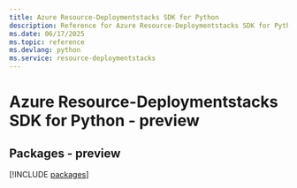 ```yaml
---
title: Azure Resource-Deploymentstacks SDK for Python
description: Reference for Azure Resource-Deploymentstacks SDK for Python
ms.date: 06/17/2025
ms.topic: reference
ms.devlang: python
ms.service: resource-deploymentstacks
---
```

# Azure Resource-Deploymentstacks SDK for Python - preview
## Packages - preview
[!INCLUDE [packages](resource-deploymentstacks-index.md)]